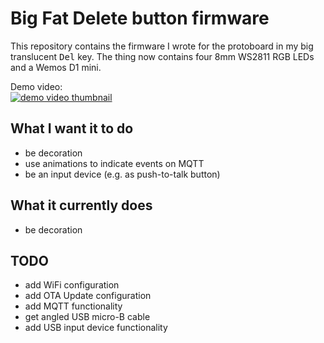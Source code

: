 # Big Fat Delete button firmware

This repository contains the firmware I wrote for the protoboard in my big translucent <kbd>Del</kbd> key.
The thing now contains four 8mm WS2811 RGB LEDs and a Wemos D1 mini.

Demo video:  
[![demo video thumbnail](https://img.youtube.com/vi/wkcr0zEhDnk/0.jpg)](https://www.youtube.com/watch?v=wkcr0zEhDnk)

## What I want it to do
* be decoration
* use animations to indicate events on MQTT
* be an input device (e.g. as push-to-talk button)

## What it currently does
* be decoration

## TODO
* add WiFi configuration
* add OTA Update configuration
* add MQTT functionality
* get angled USB micro-B cable
* add USB input device functionality

